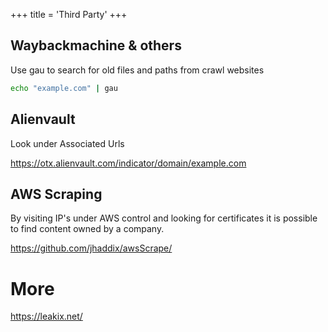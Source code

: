 +++
title = 'Third Party'
+++

## Waybackmachine & others

Use gau to search for old files and paths from crawl websites

```bash
echo "example.com" | gau
```

## Alienvault

Look under Associated Urls

https://otx.alienvault.com/indicator/domain/example.com

## AWS Scraping

By visiting IP's under AWS control and looking for certificates it is possible to find content owned by a company.

https://github.com/jhaddix/awsScrape/

# More

 https://leakix.net/
